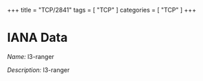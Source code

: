 +++
title = "TCP/2841"
tags = [ "TCP" ]
categories = [ "TCP" ]
+++

# IANA Data

_Name:_ l3-ranger

_Description:_ l3-ranger

